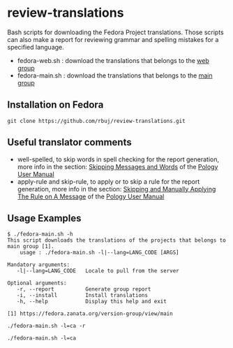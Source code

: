 # review-translations

Bash scripts for downloading the Fedora Project translations. Those scripts can also make a report for reviewing grammar and spelling mistakes for a specified language.
* fedora-web.sh : download the translations that belongs to the [web group](https://fedora.zanata.org/version-group/view/web)
* fedora-main.sh : download the translations that belongs to the [main group](https://fedora.zanata.org/version-group/view/main)

Installation on Fedora
----------------------

```
git clone https://github.com/rbuj/review-translations.git
```

Useful translator comments
--------------------------
* well-spelled, to skip words in spell checking for the report generation, more info in the section: [Skipping Messages and Words](http://pology.nedohodnik.net//doc/user/en_US/index-mono.html#sec-lgspskip) of the [Pology User Manual](http://pology.nedohodnik.net//doc/user/en_US/index-mono.html)
* apply-rule and skip-rule, to apply or to skip a rule for the report generation, more info in the section: [Skipping and Manually Applying The Rule on A Message](http://pology.nedohodnik.net//doc/user/en_US/index-mono.html) of the [Pology User Manual](http://pology.nedohodnik.net//doc/user/en_US/index-mono.html)

Usage Examples
--------------

```
$ ./fedora-main.sh -h
This script downloads the translations of the projects that belongs to main group [1].
    usage : ./fedora-main.sh -l|--lang=LANG_CODE [ARGS]

Mandatory arguments:
   -l|--lang=LANG_CODE   Locale to pull from the server

Optional arguments:
   -r, --report          Generate group report
   -i, --install         Install translations
   -h, --help            Display this help and exit

[1] https://fedora.zanata.org/version-group/view/main
```


```
./fedora-main.sh -l=ca -r
```


```
./fedora-main.sh -l=ca
```

